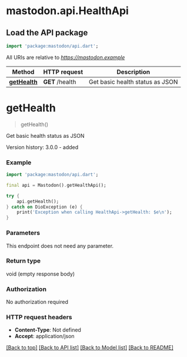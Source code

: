 # mastodon.api.HealthApi

## Load the API package
```dart
import 'package:mastodon/api.dart';
```

All URIs are relative to *https://mastodon.example*

Method | HTTP request | Description
------------- | ------------- | -------------
[**getHealth**](HealthApi.md#gethealth) | **GET** /health | Get basic health status as JSON


# **getHealth**
> getHealth()

Get basic health status as JSON

Version history:  3.0.0 - added

### Example
```dart
import 'package:mastodon/api.dart';

final api = Mastodon().getHealthApi();

try {
    api.getHealth();
} catch on DioException (e) {
    print('Exception when calling HealthApi->getHealth: $e\n');
}
```

### Parameters
This endpoint does not need any parameter.

### Return type

void (empty response body)

### Authorization

No authorization required

### HTTP request headers

 - **Content-Type**: Not defined
 - **Accept**: application/json

[[Back to top]](#) [[Back to API list]](../README.md#documentation-for-api-endpoints) [[Back to Model list]](../README.md#documentation-for-models) [[Back to README]](../README.md)


